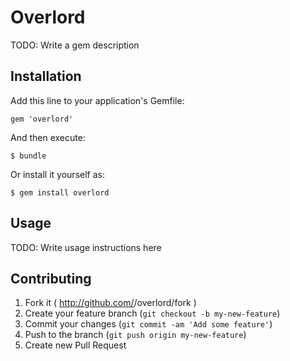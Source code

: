 # Overlord

TODO: Write a gem description

## Installation

Add this line to your application's Gemfile:

    gem 'overlord'

And then execute:

    $ bundle

Or install it yourself as:

    $ gem install overlord

## Usage

TODO: Write usage instructions here

## Contributing

1. Fork it ( http://github.com/<my-github-username>/overlord/fork )
2. Create your feature branch (`git checkout -b my-new-feature`)
3. Commit your changes (`git commit -am 'Add some feature'`)
4. Push to the branch (`git push origin my-new-feature`)
5. Create new Pull Request
